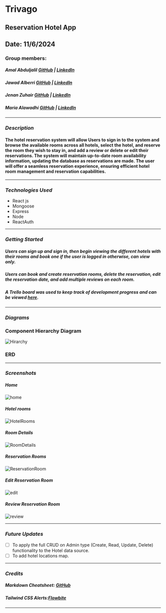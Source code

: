 # Trivago 

## Reservation Hotel App

## Date: 11/6/2024

### Group members:

##### Amal Abduljalil [GitHub](https://github.com/Amal229) | [LinkedIn](https://www.linkedin.com/in/amalabduljalil/)

##### Jawad Alberri [GitHub](https://github.com/jawadbri) | [LinkedIn](https://www.linkedin.com/in/jawadalberri/)

##### Jenan Zuhair [GitHub](https://github.com/jenanZ56) | [LinkedIn](https://www.linkedin.com/in/jenan-zuhair/)

##### Maria Alawadhi [GitHub](https://github.com/maria0alawadhi) | [LinkedIn](https://www.linkedin.com/in/marya-alawadhi/)

---

### **_Description_**

#### The hotel reservation system will allow Users to sign in to the system and browse the available rooms across all hotels, select the hotel, and reserve the room they wish to stay in, and add a review or delete or edit their reservations. The system will maintain up-to-date room availability information, updating the database as reservations are made. The user will offer a seamless reservation experience, ensuring efficient hotel room management and reservation capabilities.

---

### **_Technologies Used_**

- React js
- Mongoose
- Express
- Node
- ReactAuth

---

### **_Getting Started_**

##### Users can sign up and sign in, then begin viewing the different hotels with their rooms and book one if the user is logged in  otherwise, can view only.

##### Users can book and create reservation rooms, delete the reservation, edit the reservation date, and add multiple reviews on each room.

##### A Trello board was used to keep track of development progress and can be viewed [here](https://trello.com/b/EUQNvHfp/hotel-project).

---
### **_Diagrams_**

### Component Hierarchy Diagram

![Hirarchy](https://github.com/maria0alawadhi/trivago-frontend/assets/108873126/b3a7f3d1-be25-40f4-b237-e6e1c3293f84)

### ERD 
---
### **_Screenshots_**

##### Home
![home](https://github.com/maria0alawadhi/trivago-frontend/assets/108873126/ecb75da3-e509-4f0c-bb5e-38bab3b8dbc9)


##### Hotel rooms
![HotelRooms](https://github.com/maria0alawadhi/trivago-frontend/assets/108873126/aaccea8f-7b43-4440-9f22-739234c013ce)

##### Room Details
![RoomDetails](https://github.com/maria0alawadhi/trivago-frontend/assets/108873126/73c8c485-7e5c-4952-bd82-d75253e80b58)


##### Reservation Rooms
![ReservationRoom](https://github.com/maria0alawadhi/trivago-frontend/assets/108873126/3017f60c-2281-47b0-9d67-6f6a49cd2c80)



##### Edit Reservation Room 
![edit](https://github.com/maria0alawadhi/trivago-frontend/assets/108873126/0b1f6186-1177-4bfa-ac71-3fb4b95918d3)


##### Review Reservation Room
![review](https://github.com/maria0alawadhi/trivago-frontend/assets/108873126/ef417545-f3d6-417e-9571-f686f9770e1c)



---

### **_Future Updates_**

- [ ] To apply the full CRUD on Admin type (Create, Read, Update, Delete) functionality to the Hotel data source.
- [ ] To add hotel locations map.

---

### **_Credits_**

##### Markdown Cheatsheet: [GitHub](https://guides.github.com/pdfs/markdown-cheatsheet-online.pdf)
#####  Tailwind CSS Alerts:[Flowbite](https://flowbite.com/docs/components/alerts/)
---
